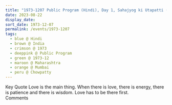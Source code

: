 ```yaml
---
title: "1973-1207 Public Program (Hindi), Day 1, Sahajyog ki Utapatti (Origin of Sahaja Yoga), Biralā Krīṛā Keṃdra, Chowpatty, Girgaum Chowpatty, Mumbai, Maharashtra, India"
date: 2023-08-22
display_date: 
sort_date: 1973-12-07
permalink: /events/1973-1207
tags:
  - blue @ Hindi
  - brown @ India
  - crimson @ 1973
  - deeppink @ Public Program
  - green @ 1973-12
  - maroon @ Maharashtra
  - orange @ Mumbai
  - peru @ Chowpatty
---
```


<wave-list>
  <list-title color="green" width="75">Key Quote</list-title>
  <list-item color="BlanchedAlmond"  width="200">Love is the main thing. When there is love, there is energy, there is patience and there is wisdom. Love has to be there first.</list-item>
  <list-item color="Lavender"></list-item>
  <list-item color="BlanchedAlmond"></list-item>
</wave-list>

<br>

<wave-list>
  <list-title color="green" width="75">Comments</list-title>
  <list-item color="BlanchedAlmond"  width="200"></list-item>
  <list-item color="Lavender"></list-item>
  <list-item color="BlanchedAlmond"></list-item>
</wave-list>